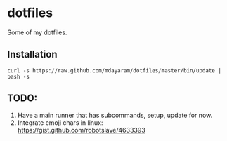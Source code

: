 dotfiles
========

Some of my dotfiles.

## Installation

```
curl -s https://raw.github.com/mdayaram/dotfiles/master/bin/update | bash -s
```

## TODO:

1. Have a main runner that has subcommands, setup, update for now.
2. Integrate emoji chars in linux: https://gist.github.com/robotslave/4633393
